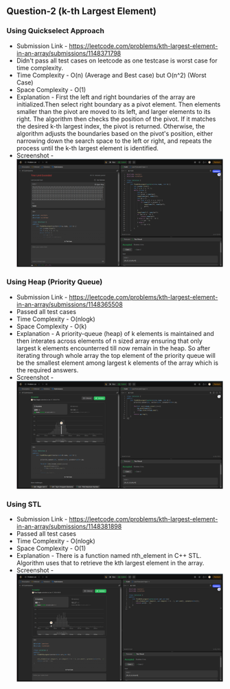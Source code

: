 
## Question-2 (k-th Largest Element)

### Using Quickselect Approach

- Submission Link - https://leetcode.com/problems/kth-largest-element-in-an-array/submissions/1148371798
- Didn't pass all test cases on leetcode as one testcase is worst case for time complexity.
- Time Complexity - O(n) (Average and Best case) but O(n^2) (Worst Case)
- Space Complexity - O(1)
- Explanation - First the left and right boundaries of the array are initialized.Then select right boundary as a pivot element. Then elements smaller than the pivot are moved to its left, and larger elements to its right. The algorithm then checks the position of the pivot. If it matches the desired k-th largest index, the pivot is returned. Otherwise, the algorithm adjusts the boundaries based on the pivot's position, either narrowing down the search space to the left or right, and repeats the process until the k-th largest element is identified. 
- Screenshot - ![Submission Photo](<Screenshot from 2024-01-17 08-02-57.png>)

### Using Heap (Priority Queue)

- Submission Link - https://leetcode.com/problems/kth-largest-element-in-an-array/submissions/1148365508
- Passed all test cases
- Time Complexity - O(nlogk)
- Space Complexity - O(k)
- Explanation - A priority-queue (heap) of k elements is maintained and then interates across elements of n sized array ensuring that only largest k elements encounterred till now remain in the heap. So after iterating through whole array the top element of the priority queue will be the smallest element among largest k elements of the array which is the required answers.
- Screenshot - ![Submission Photo](<Screenshot from 2024-01-17 07-53-22.png>)

### Using STL

- Submission Link - https://leetcode.com/problems/kth-largest-element-in-an-array/submissions/1148381898
- Passed all test cases
- Time Complexity - O(nlogk)
- Space Complexity - O(1)
- Explanation - There is a function named nth_element in C++ STL. Algorithm uses that to retrieve the kth largest element in the array. 
- Screenshot - ![Submission Photo](<Screenshot from 2024-01-17 08-21-14.png>)